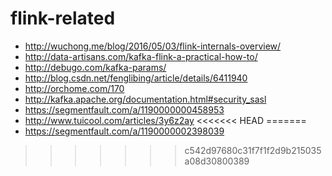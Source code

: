 # flink-related

* http://wuchong.me/blog/2016/05/03/flink-internals-overview/
* http://data-artisans.com/kafka-flink-a-practical-how-to/
* http://debugo.com/kafka-params/
* http://blog.csdn.net/fenglibing/article/details/6411940
* http://orchome.com/170
* http://kafka.apache.org/documentation.html#security_sasl
* https://segmentfault.com/a/1190000000458953
* http://www.tuicool.com/articles/3y6z2ay
<<<<<<< HEAD
=======
* https://segmentfault.com/a/1190000002398039
>>>>>>> c542d97680c31f7f1f2d9b215035a08d30800389
